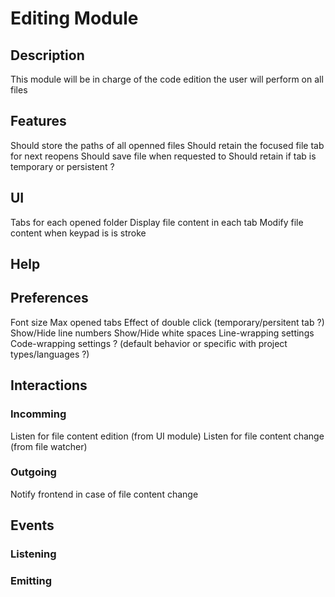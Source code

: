# **Editing Module**

## **Description**
This module will be in charge of the code edition the user will perform on all files

## **Features**
Should store the paths of all openned files
Should retain the focused file tab for next reopens
Should save file when requested to
Should retain if tab is temporary or persistent ? 

## **UI**
Tabs for each opened folder
Display file content in each tab
Modify file content when keypad is is stroke

## **Help**

## **Preferences**
Font size
Max opened tabs
Effect of double click (temporary/persitent tab ?)
Show/Hide line numbers
Show/Hide white spaces
Line-wrapping settings
Code-wrapping settings ? (default behavior or specific with project types/languages ?) 
## **Interactions**

### Incomming
Listen for file content edition (from UI module)
Listen for file content change (from file watcher)

### Outgoing
Notify frontend in case of file content change 

## **Events**

### Listening

### Emitting